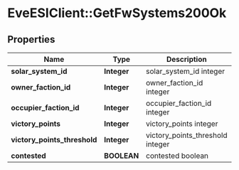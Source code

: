 # EveESIClient::GetFwSystems200Ok

## Properties
Name | Type | Description | Notes
------------ | ------------- | ------------- | -------------
**solar_system_id** | **Integer** | solar_system_id integer | 
**owner_faction_id** | **Integer** | owner_faction_id integer | 
**occupier_faction_id** | **Integer** | occupier_faction_id integer | 
**victory_points** | **Integer** | victory_points integer | 
**victory_points_threshold** | **Integer** | victory_points_threshold integer | 
**contested** | **BOOLEAN** | contested boolean | 


